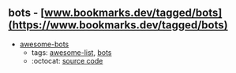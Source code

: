 bots - [www.bookmarks.dev/tagged/bots](https://www.bookmarks.dev/tagged/bots)
---
* [awesome-bots](https://github.com/hackerkid/bots#readme)
    * tags: [awesome-list](../tagged/awesome-list.md), [bots](../tagged/bots.md)
    * :octocat: [source code](https://github.com/hackerkid/bots#readme)
